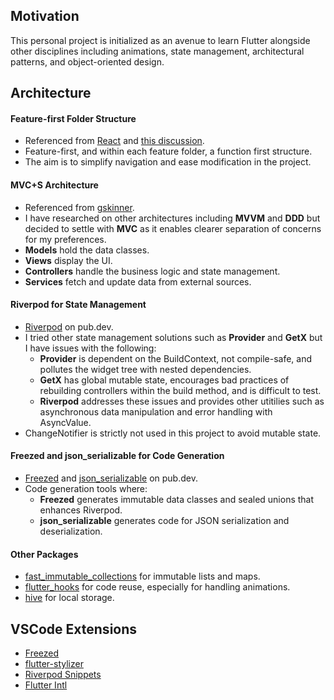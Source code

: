 ## Motivation
This personal project is initialized as an avenue to learn Flutter alongside other disciplines including animations, state management, architectural patterns, and object-oriented design.

## Architecture
#### Feature-first Folder Structure
- Referenced from [React](https://reactjs.org/docs/faq-structure.html) and [this discussion](https://github.com/brianegan/new_flutter_template/issues/10).
- Feature-first, and within each feature folder, a function first structure.
- The aim is to simplify navigation and ease modification in the project.

#### MVC+S Architecture
- Referenced from [gskinner](https://blog.gskinner.com/archives/2020/09/flutter-state-management-with-mvcs.html).
- I have researched on other architectures including **MVVM** and **DDD** but decided to settle with **MVC** as it enables clearer separation of concerns for my preferences.
- **Models** hold the data classes.
- **Views** display the UI.
- **Controllers** handle the business logic and state management.
- **Services** fetch and update data from external sources.

#### Riverpod for State Management
- [Riverpod](https://pub.dev/packages/riverpod) on pub.dev.
- I tried other state management solutions such as **Provider** and **GetX** but I have issues with the following:
	- **Provider** is dependent on the BuildContext, not compile-safe, and pollutes the widget tree with nested dependencies.
	- **GetX** has global mutable state, encourages bad practices of rebuilding controllers within the build method, and is difficult to test.
	- **Riverpod** addresses these issues and provides other utitilies such as asynchronous data manipulation and error handling with AsyncValue.
- ChangeNotifier is strictly not used in this project to avoid mutable state.

#### Freezed and json_serializable for Code Generation
- [Freezed](https://pub.dev/packages/freezed) and [json_serializable](https://pub.dev/packages/json_serializable) on pub.dev.
- Code generation tools where:
	- **Freezed** generates immutable data classes and sealed unions that enhances Riverpod.
	- **json_serializable** generates code for JSON serialization and deserialization.
	
#### Other Packages
- [fast_immutable_collections](https://pub.dev/packages/fast_immutable_collections) for immutable lists and maps.
- [flutter_hooks](https://pub.dev/packages/flutter_hooks) for code reuse, especially for handling animations.
- [hive](https://pub.dev/packages/hive) for local storage.

## VSCode Extensions
- [Freezed](https://marketplace.visualstudio.com/items?itemName=blaxou.freezed)
- [flutter-stylizer](https://marketplace.visualstudio.com/items?itemName=gmlewis-vscode.flutter-stylizer)
- [Riverpod Snippets](https://marketplace.visualstudio.com/items?itemName=Pythonhub.riverpodsnippets)
- [Flutter Intl](https://marketplace.visualstudio.com/items?itemName=localizely.flutter-intl)
